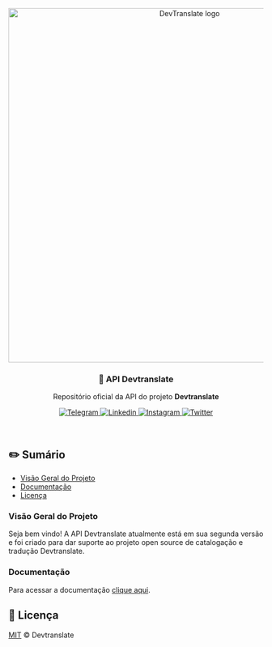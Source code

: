 <p align="center">
  <img src="https://devtranslate.io/assets/images/logo-horizontal.svg" alt="DevTranslate logo" width="700" />
</p>

<h3 align="center">💾 API Devtranslate</h3>
<p align="center">Repositório oficial da API do projeto <strong>Devtranslate</strong></p>

<p align="center">
  <a href="https://telegram.me/devtranslate">
    <img src="https://img.shields.io/badge/telegram-@devtranslate-0088cc.svg?style=flat-square" alt="Telegram"/>
  </a>
  <a href="https://www.linkedin.com/company/devtranslate">
    <img src="https://img.shields.io/badge/linkedin-oficial_page-e68523.svg?style=flat-square" alt="Linkedin"/>
  </a>
  <a href="https://www.instagram.com/devtranslate/">
    <img src="https://img.shields.io/badge/instagram-@devtranslate-c13584.svg?style=flat-square" alt="Instagram"/>
  </a>
  <a href="https://www.twitter.com/devtranslate_">
    <img src="https://img.shields.io/badge/twitter-oficial_page-1DA1F2.svg?style=flat-square" alt="Twitter"/>
  </a>
</p>

<br />

## ✏️ Sumário
- [Visão Geral do Projeto](#visão-geral-do-projeto)
- [Documentação](#documentação)
- [Licença](#licença)

### Visão Geral do Projeto
Seja bem vindo! A API Devtranslate atualmente está em sua segunda versão e foi criado para dar suporte ao projeto open source de catalogação e tradução Devtranslate.

### Documentação
Para acessar a documentação [clique aqui](https://api.devtranslate.io/).

## 📄 Licença
[MIT](LICENSE.md) &copy; Devtranslate
